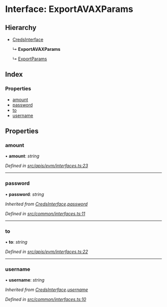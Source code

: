 # Interface: ExportAVAXParams

## Hierarchy

- [CredsInterface](common_interfaces.credsinterface)

  ↳ **ExportAVAXParams**

  ↳ [ExportParams](evm_interfaces.exportparams)

## Index

### Properties

- [amount](evm_interfaces.exportavaxparams#amount)
- [password](evm_interfaces.exportavaxparams#password)
- [to](evm_interfaces.exportavaxparams#to)
- [username](evm_interfaces.exportavaxparams#username)

## Properties

### amount

• **amount**: _string_

_Defined in [src/apis/evm/interfaces.ts:23](https://github.com/chain4travel/caminojs/blob/3883166/src/apis/evm/interfaces.ts#L23)_

---

### password

• **password**: _string_

_Inherited from [CredsInterface](common_interfaces.credsinterface).[password](common_interfaces.credsinterface#password)_

_Defined in [src/common/interfaces.ts:11](https://github.com/chain4travel/caminojs/blob/3883166/src/common/interfaces.ts#L11)_

---

### to

• **to**: _string_

_Defined in [src/apis/evm/interfaces.ts:22](https://github.com/chain4travel/caminojs/blob/3883166/src/apis/evm/interfaces.ts#L22)_

---

### username

• **username**: _string_

_Inherited from [CredsInterface](common_interfaces.credsinterface).[username](common_interfaces.credsinterface#username)_

_Defined in [src/common/interfaces.ts:10](https://github.com/chain4travel/caminojs/blob/3883166/src/common/interfaces.ts#L10)_
